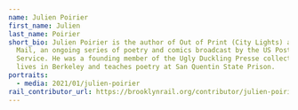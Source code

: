 ```yaml
---
name: Julien Poirier
first_name: Julien
last_name: Poirier
short_bio: Julien Poirier is the author of Out of Print (City Lights) and Night
  Mail, an ongoing series of poetry and comics broadcast by the US Postal
  Service. He was a founding member of the Ugly Duckling Presse collective. He
  lives in Berkeley and teaches poetry at San Quentin State Prison.
portraits:
  - media: 2021/01/julien-poirier
rail_contributor_url: https://brooklynrail.org/contributor/julien-poirier
---
```

